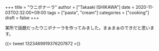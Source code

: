 +++
title = "ウニボナーラ"
author = ["Takaaki ISHIKAWA"]
date = 2020-11-03T02:32:00+09:00
tags = ["pasta", "cream"]
categories = ["cooking"]
draft = false
+++

某所で話題だったウニボナーラを作ってみました。まぁまぁのできだと思います。

{{< tweet 1323469919376207872 >}}
